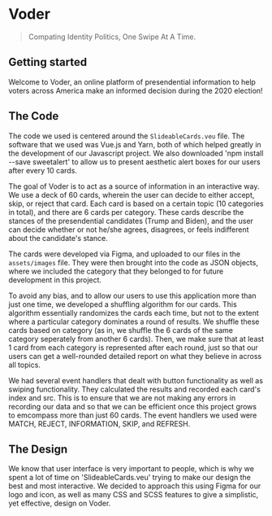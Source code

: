 # Voder
> Compating Identity Politics, One Swipe At A Time.

## Getting started
Welcome to Voder, an online platform of presendential information to help voters across America make an informed decision during the 2020 election!

## The Code
The code we used is centered around the `SlideableCards.veu` file. The software that we used was Vue.js and Yarn, both of which helped greatly in the development of our Javascript project. We also downloaded 'npm install --save sweetalert' to allow us to present aesthetic alert boxes for our users after every 10 cards.

The goal of Voder is to act as a source of information in an interactive way. We use a deck of 60 cards, wherein the user can decide to either accept, skip, or reject that card. Each card is based on a certain topic (10 categories in total), and there are 6 cards per category. These cards describe the stances of the presendential candidates (Trump and Biden), and the user can decide whether or not he/she agrees, disagrees, or feels indifferent about the candidate's stance.

The cards were developed via Figma, and uploaded to our files in the `assets/images` file. They were then brought into the code as JSON objects, where we included the category that they belonged to for future development in this project. 

To avoid any bias, and to allow our users to use this application more than just one time, we developed a shuffling algorithm for our cards. This algorithm essentially randomizes the cards each time, but not to the extent where a particular category dominates a round of results. We shuffle these cards based on category (as in, we shuffle the 6 cards of the same category seperately from another 6 cards). Then, we make sure that at least 1 card from each category is represented after each round, just so that our users can get a well-rounded detailed report on what they believe in across all topics. 

We had several event handlers that dealt with button functionality as well as swiping functionality. They calculated the results and recorded each card's index and src. This is to ensure that we are not making any errors in recording our data and so that we can be efficient once this project grows to emcompass more than just 60 cards. The event handlers we used were MATCH, REJECT, INFORMATION, SKIP, and REFRESH.

## The Design
We know that user interface is very important to people, which is why we spent a lot of time on 'SlideableCards.veu' trying to make our design the best and most interactive. We decided to approach this using Figma for our logo and icon, as well as many CSS and SCSS features to give a simplistic, yet effective, design on Voder.
